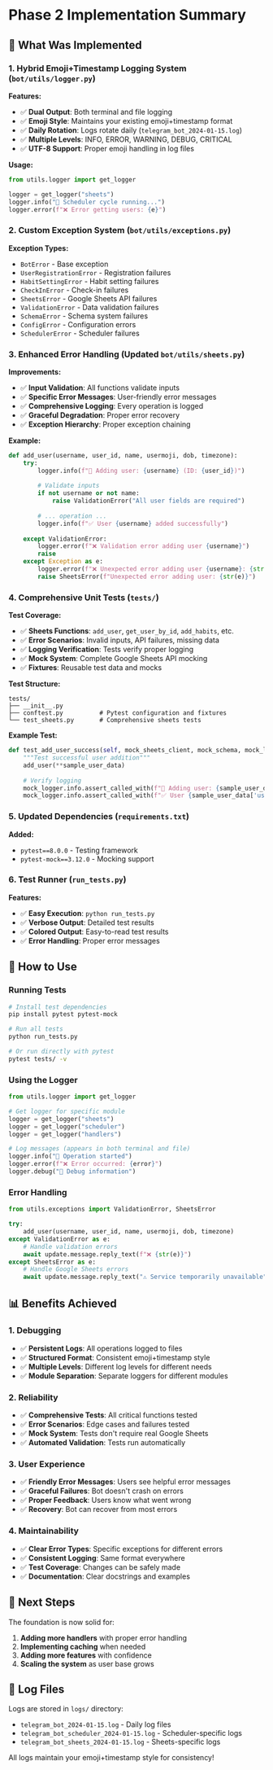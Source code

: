 # Phase 2 Implementation Summary

## 🎯 What Was Implemented

### 1. **Hybrid Emoji+Timestamp Logging System** (`bot/utils/logger.py`)

**Features:**
- ✅ **Dual Output**: Both terminal and file logging
- ✅ **Emoji Style**: Maintains your existing emoji+timestamp format
- ✅ **Daily Rotation**: Logs rotate daily (`telegram_bot_2024-01-15.log`)
- ✅ **Multiple Levels**: INFO, ERROR, WARNING, DEBUG, CRITICAL
- ✅ **UTF-8 Support**: Proper emoji handling in log files

**Usage:**
```python
from utils.logger import get_logger

logger = get_logger("sheets")
logger.info("🔁 Scheduler cycle running...")
logger.error(f"❌ Error getting users: {e}")
```

### 2. **Custom Exception System** (`bot/utils/exceptions.py`)

**Exception Types:**
- `BotError` - Base exception
- `UserRegistrationError` - Registration failures
- `HabitSettingError` - Habit setting failures
- `CheckInError` - Check-in failures
- `SheetsError` - Google Sheets API failures
- `ValidationError` - Data validation failures
- `SchemaError` - Schema system failures
- `ConfigError` - Configuration errors
- `SchedulerError` - Scheduler failures

### 3. **Enhanced Error Handling** (Updated `bot/utils/sheets.py`)

**Improvements:**
- ✅ **Input Validation**: All functions validate inputs
- ✅ **Specific Error Messages**: User-friendly error messages
- ✅ **Comprehensive Logging**: Every operation is logged
- ✅ **Graceful Degradation**: Proper error recovery
- ✅ **Exception Hierarchy**: Proper exception chaining

**Example:**
```python
def add_user(username, user_id, name, usermoji, dob, timezone):
    try:
        logger.info(f"👤 Adding user: {username} (ID: {user_id})")
        
        # Validate inputs
        if not username or not name:
            raise ValidationError("All user fields are required")
        
        # ... operation ...
        logger.info(f"✅ User {username} added successfully")
        
    except ValidationError:
        logger.error(f"❌ Validation error adding user {username}")
        raise
    except Exception as e:
        logger.error(f"❌ Unexpected error adding user {username}: {str(e)}")
        raise SheetsError(f"Unexpected error adding user: {str(e)}")
```

### 4. **Comprehensive Unit Tests** (`tests/`)

**Test Coverage:**
- ✅ **Sheets Functions**: `add_user`, `get_user_by_id`, `add_habits`, etc.
- ✅ **Error Scenarios**: Invalid inputs, API failures, missing data
- ✅ **Logging Verification**: Tests verify proper logging
- ✅ **Mock System**: Complete Google Sheets API mocking
- ✅ **Fixtures**: Reusable test data and mocks

**Test Structure:**
```
tests/
├── __init__.py
├── conftest.py          # Pytest configuration and fixtures
└── test_sheets.py       # Comprehensive sheets tests
```

**Example Test:**
```python
def test_add_user_success(self, mock_sheets_client, mock_schema, mock_logger, sample_user_data):
    """Test successful user addition"""
    add_user(**sample_user_data)
    
    # Verify logging
    mock_logger.info.assert_called_with(f"👤 Adding user: {sample_user_data['username']}")
    mock_logger.info.assert_called_with(f"✅ User {sample_user_data['username']} added successfully")
```

### 5. **Updated Dependencies** (`requirements.txt`)

**Added:**
- `pytest==8.0.0` - Testing framework
- `pytest-mock==3.12.0` - Mocking support

### 6. **Test Runner** (`run_tests.py`)

**Features:**
- ✅ **Easy Execution**: `python run_tests.py`
- ✅ **Verbose Output**: Detailed test results
- ✅ **Colored Output**: Easy-to-read test results
- ✅ **Error Handling**: Proper error messages

## 🔧 How to Use

### Running Tests
```bash
# Install test dependencies
pip install pytest pytest-mock

# Run all tests
python run_tests.py

# Or run directly with pytest
pytest tests/ -v
```

### Using the Logger
```python
from utils.logger import get_logger

# Get logger for specific module
logger = get_logger("sheets")
logger = get_logger("scheduler")
logger = get_logger("handlers")

# Log messages (appears in both terminal and file)
logger.info("🔁 Operation started")
logger.error(f"❌ Error occurred: {error}")
logger.debug("🐛 Debug information")
```

### Error Handling
```python
from utils.exceptions import ValidationError, SheetsError

try:
    add_user(username, user_id, name, usermoji, dob, timezone)
except ValidationError as e:
    # Handle validation errors
    await update.message.reply_text(f"❌ {str(e)}")
except SheetsError as e:
    # Handle Google Sheets errors
    await update.message.reply_text("⚠️ Service temporarily unavailable")
```

## 📊 Benefits Achieved

### 1. **Debugging**
- ✅ **Persistent Logs**: All operations logged to files
- ✅ **Structured Format**: Consistent emoji+timestamp style
- ✅ **Multiple Levels**: Different log levels for different needs
- ✅ **Module Separation**: Separate loggers for different modules

### 2. **Reliability**
- ✅ **Comprehensive Tests**: All critical functions tested
- ✅ **Error Scenarios**: Edge cases and failures tested
- ✅ **Mock System**: Tests don't require real Google Sheets
- ✅ **Automated Validation**: Tests run automatically

### 3. **User Experience**
- ✅ **Friendly Error Messages**: Users see helpful error messages
- ✅ **Graceful Failures**: Bot doesn't crash on errors
- ✅ **Proper Feedback**: Users know what went wrong
- ✅ **Recovery**: Bot can recover from most errors

### 4. **Maintainability**
- ✅ **Clear Error Types**: Specific exceptions for different errors
- ✅ **Consistent Logging**: Same format everywhere
- ✅ **Test Coverage**: Changes can be safely made
- ✅ **Documentation**: Clear docstrings and examples

## 🚀 Next Steps

The foundation is now solid for:
1. **Adding more handlers** with proper error handling
2. **Implementing caching** when needed
3. **Adding more features** with confidence
4. **Scaling the system** as user base grows

## 📝 Log Files

Logs are stored in `logs/` directory:
- `telegram_bot_2024-01-15.log` - Daily log files
- `telegram_bot_scheduler_2024-01-15.log` - Scheduler-specific logs
- `telegram_bot_sheets_2024-01-15.log` - Sheets-specific logs

All logs maintain your emoji+timestamp style for consistency! 